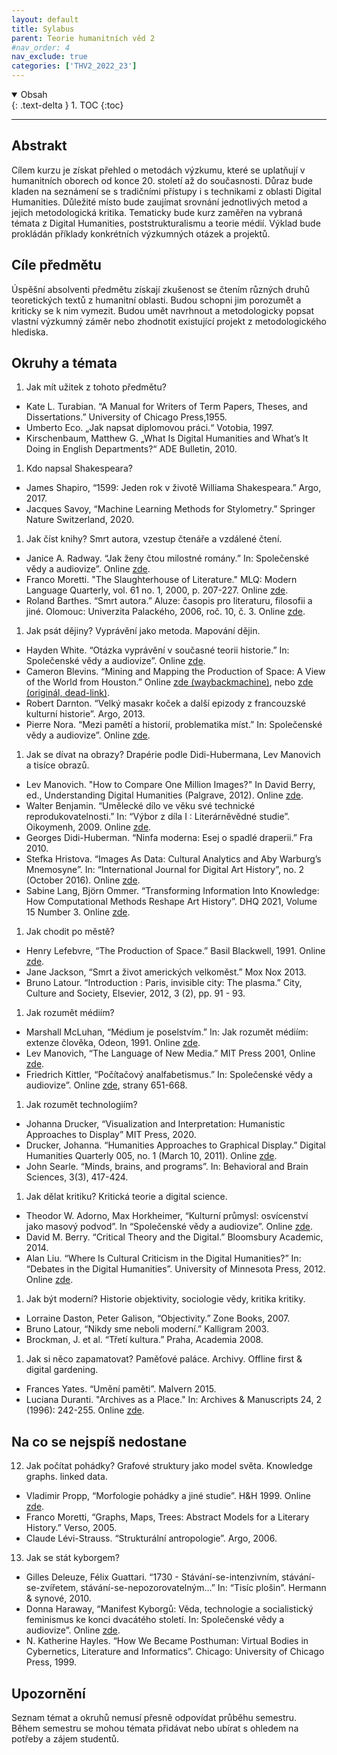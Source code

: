 ```yaml
---
layout: default
title: Sylabus
parent: Teorie humanitních věd 2
#nav_order: 4
nav_exclude: true
categories: ['THV2_2022_23']
---
```


<details open markdown="block">
  <summary>
    Obsah
  </summary>
  {: .text-delta }
1. TOC
{:toc}
</details>

---
## Abstrakt
Cílem kurzu je získat přehled o metodách výzkumu, které se uplatňují v humanitních oborech od konce 20. století až do současnosti. Důraz bude kladen na seznámení se s tradičními přístupy i s technikami z oblasti Digital Humanities. Důležité místo bude zaujímat srovnání jednotlivých metod a jejich metodologická kritika. Tematicky bude kurz zaměřen na vybraná témata z Digital Humanities, poststrukturalismu a teorie médií. Výklad bude prokládán příklady konkrétních výzkumných otázek a projektů.

## Cíle předmětu
Úspěšní absolventi předmětu získají zkušenost se čtením různých druhů teoretických textů z humanitní oblasti. Budou schopni jim porozumět a kriticky se k nim vymezit. Budou umět navrhnout a metodologicky popsat vlastní výzkumný záměr nebo zhodnotit existující projekt z metodologického hlediska.

## Okruhy a témata
1. Jak mít užitek z tohoto předmětu?
  * Kate L. Turabian. “A Manual for Writers of Term Papers, Theses, and Dissertations.” University of Chicago Press,1955.
  * Umberto Eco. „Jak napsat diplomovou práci.“ Votobia, 1997.
  * Kirschenbaum, Matthew G. „What Is Digital Humanities and What’s It Doing in English Departments?“ ADE Bulletin, 2010.

1. Kdo napsal Shakespeara?
  * James Shapiro, “1599: Jeden rok v životě Williama Shakespeara.” Argo, 2017.
  * Jacques Savoy, “Machine Learning Methods for Stylometry.” Springer Nature Switzerland, 2020.

1. Jak číst knihy? Smrt autora, vzestup čtenáře a vzdálené čtení.
  * Janice A. Radway. “Jak ženy čtou milostné romány.” In: Společenské vědy a audiovize”. Online [zde](https://monoskop.org/images/d/d8/Bendova_Helena_Strnad_Matej_eds_Spolecenske_vedy_a_audiovize_2014.pdf).
  * Franco Moretti. "The Slaughterhouse of Literature." MLQ: Modern Language Quarterly, vol. 61 no. 1, 2000, p. 207-227. Online [zde](https://muse.jhu.edu/article/22852/summary).
  * Roland Barthes. “Smrt autora.” Aluze: časopis pro literaturu, filosofii a jiné. Olomouc: Univerzita Palackého, 2006, roč. 10, č. 3. Online [zde](https://monoskop.org/images/d/de/Barthes_Roland_1968_2006_Smrt_autora.pdf).

1. Jak psát dějiny? Vyprávění jako metoda. Mapování dějin.
  * Hayden White. “Otázka vyprávění v současné teorii historie.” In: Společenské vědy a audiovize”. Online [zde](https://monoskop.org/images/d/d8/Bendova_Helena_Strnad_Matej_eds_Spolecenske_vedy_a_audiovize_2014.pdf).
  * Cameron Blevins. “Mining and Mapping the Production of Space: A View of the World from Houston.” Online [zde (waybackmachine)](https://web.archive.org/web/20220125152841/http://web.stanford.edu/group/spatialhistory/cgi-bin/site/pub.php?id=93), nebo [zde (originál, dead-link)](https://web.stanford.edu/group/spatialhistory/cgi-bin/site/pub.php?id=93).
  * Robert Darnton. “Velký masakr koček a další epizody z francouzské kulturní historie”. Argo, 2013.
  * Pierre Nora. “Mezi pamětí a historií, problematika míst.” In: Společenské vědy a audiovize”. Online [zde](https://monoskop.org/images/d/d8/Bendova_Helena_Strnad_Matej_eds_Spolecenske_vedy_a_audiovize_2014.pdf).

1. Jak se dívat na obrazy? Drapérie podle Didi-Hubermana, Lev Manovich a tisíce obrazů.
  * Lev Manovich. "How to Compare One Million Images?" In David Berry, ed., Understanding Digital Humanities (Palgrave, 2012). Online [zde](http://softwarestudies.com/cultural_analytics/2011.How_To_Compare_One_Million_Images.pdf).
  * Walter Benjamin. “Umělecké dílo ve věku své technické reprodukovatelnosti.” In: “Výbor z díla I : Literárněvědné studie”. Oikoymenh, 2009. Online [zde](https://monoskop.org/images/5/52/Benjamin_Walter_1936_2009_Umelecke_dilo_ve_veku_sve_technicke_reprodukovatelnosti.pdf).
  * Georges Didi-Huberman. “Ninfa moderna: Esej o spadlé draperii.” Fra 2010.
  * Stefka Hristova. “Images As Data: Cultural Analytics and Aby Warburg’s Mnemosyne”. In: “International Journal for Digital Art History”, no. 2 (October 2016).  Online [zde](https://journals.ub.uni-heidelberg.de/index.php/dah/article/view/23489/27209).
  * Sabine Lang, Björn Ommer. “Transforming Information Into Knowledge: How Computational Methods Reshape Art History”. DHQ 2021, Volume 15 Number 3. Online [zde](http://www.digitalhumanities.org/dhq/vol/15/3/000560/000560.html).

1. Jak chodit po městě?
  * Henry Lefebvre, “The Production of Space.” Basil Blackwell, 1991. Online [zde](https://monoskop.org/images/7/75/Lefebvre_Henri_The_Production_of_Space.pdf).
  * Jane Jackson, “Smrt a život amerických velkoměst.” Mox Nox 2013.
  * Bruno Latour. “Introduction : Paris, invisible city: The plasma.” City, Culture and Society, Elsevier, 2012, 3 (2), pp. 91 - 93.

1. Jak rozumět médiím?
  * Marshall McLuhan, “Médium je poselstvím.” In: Jak rozumět médiím: extenze člověka, Odeon, 1991. Online [zde](https://monoskop.org/images/7/77/McLuhan_Marshall_Jak_rozumet_mediim.pdf).
  * Lev Manovich, “The Language of New Media.” MIT Press 2001, Online [zde](https://monoskop.org/images/b/b4/Manovich_Lev_The_Language_of_New_Media_2001.pdf).
  * Friedrich Kittler, “Počítačový analfabetismus.” In: Společenské vědy a audiovize”. Online [zde](https://monoskop.org/images/d/d8/Bendova_Helena_Strnad_Matej_eds_Spolecenske_vedy_a_audiovize_2014.pdf), strany 651-668.

1. Jak rozumět technologiím?
  * Johanna Drucker, “Visualization and Interpretation: Humanistic Approaches to Display” MIT Press, 2020.
  * Drucker, Johanna. “Humanities Approaches to Graphical Display.” Digital Humanities Quarterly 005, no. 1 (March 10, 2011). Online [zde](http://www.digitalhumanities.org/dhq/vol/5/1/000091/000091.html).
  * John Searle. “Minds, brains, and programs”. In: Behavioral and Brain Sciences, 3(3), 417-424.

1. Jak dělat kritiku? Kritická teorie a digital science.
  * Theodor W. Adorno, Max Horkheimer, “Kulturní průmysl: osvícenství jako masový podvod”. In “Společenské vědy a audiovize”. Online [zde](https://monoskop.org/images/d/d8/Bendova_Helena_Strnad_Matej_eds_Spolecenske_vedy_a_audiovize_2014.pdf).
  * David M. Berry. “Critical Theory and the Digital.” Bloomsbury Academic, 2014.
  * Alan Liu. “Where  Is Cultural Criticism in the Digital Humanities?” In: “Debates in the Digital Humanities”. University of Minnesota Press, 2012. Online [zde](https://dhdebates.gc.cuny.edu/read/untitled-88c11800-9446-469b-a3be-3fdb36bfbd1e/section/896742e7-5218-42c5-89b0-0c3c75682a2f#ch29).

1. Jak být moderní? Historie objektivity, sociologie vědy, kritika kritiky.
  * Lorraine Daston, Peter Galison, “Objectivity.” Zone Books, 2007.
  * Bruno Latour, “Nikdy sme neboli moderní.” Kalligram 2003.
  * Brockman, J. et al. “Třetí kultura.” Praha, Academia 2008.

1. Jak si něco zapamatovat? Paměťové paláce. Archivy. Offline first & digital gardening.
  * Frances Yates. “Umění paměti”. Malvern 2015.
  * Luciana Duranti. "Archives as a Place." In: Archives & Manuscripts 24, 2 (1996): 242-255. Online [zde](https://archivo.cartagena.es/doc/Archivos_Social_Studies/Vol1_n0/07-duranti_archives.pdf).

## Na co se nejspíš nedostane

12. Jak počítat pohádky? Grafové struktury jako model světa. Knowledge graphs. linked data.
  * Vladimir Propp, “Morfologie pohádky a jiné studie”. H&H 1999. Online [zde](https://monoskop.org/images/f/fd/Propp_Vladimir_Morfologie_pohadky_a_jine_studie.pdf).
  * Franco Moretti, “Graphs, Maps, Trees: Abstract Models for a Literary History.” Verso, 2005.
  * Claude Lévi-Strauss. “Strukturální antropologie”. Argo, 2006.

13. Jak se stát kyborgem?
  * Gilles Deleuze, Félix Guattari. “1730 - Stávání-se-intenzivním, stávání-se-zvířetem, stávání-se-nepozorovatelným…” In: “Tisíc plošin”. Hermann & synové, 2010.
  * Donna Haraway, “Manifest Kyborgů: Věda, technologie a socialistický feminismus ke konci dvacátého století.  In: Společenské vědy a audiovize”. Online [zde](https://monoskop.org/images/d/d8/Bendova_Helena_Strnad_Matej_eds_Spolecenske_vedy_a_audiovize_2014.pdf).
  * N. Katherine Hayles. “How We Became Posthuman: Virtual Bodies in Cybernetics, Literature and Informatics”. Chicago: University of Chicago Press, 1999. 

## Upozornění
Seznam témat a okruhů nemusí přesně odpovídat průběhu semestru. Během semestru se mohou témata přidávat nebo ubírat s ohledem na potřeby a zájem studentů.


